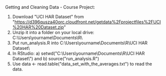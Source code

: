 Getting and Cleaning Data - Course Project:

1. Download "UCI HAR Dataset" from "https://d396qusza40orc.cloudfront.net/getdata%2Fprojectfiles%2FUCI%20HAR%20Dataset.zip"
2. Unzip it into a folder on your local drive:  C:\Users\yourname\Documents\R\
3. Put run_analysis.R into C:\Users\yourname\Documents\R\UCI HAR Dataset\
4. In RStudio: 
        a) setwd("C:\\Users\\yourname\\Documents\\R\\UCI HAR Dataset\\") and
        b) source("run_analysis.R")
5. Use data <- read.table("data_set_with_the_averages.txt") to read the data.
